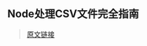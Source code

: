 ## Node处理CSV文件完全指南
> [原文链接](https://blog.logrocket.com/complete-guide-csv-files-nodejs/https://blog.logrocket.com/complete-guide-csv-files-nodejs/)


